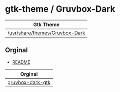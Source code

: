 

# gtk-theme / Gruvbox-Dark

| Gtk Theme |
| --- |
| [/usr/share/themes/Gruvbox-Dark](.) |


## Orginal

* [README](README.Original.md)

| Orginal |
| --- |
| [gruvbox-dark-gtk](https://github.com/jmattheis/gruvbox-dark-gtk) |



